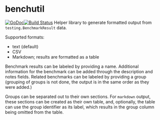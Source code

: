 # benchutil
[![GoDoc](https://godoc.org/github.com/mohae/benchutil?status.svg)](https://godoc.org/github.com/mohae/benchutil)[![Build Status](https://travis-ci.org/mohae/benchutil.png)](https://travis-ci.org/mohae/benchutil)
Helper library to generate formatted output from `testing.BenchmarkResult` data.

Supported formats:
* text (default)
* CSV
* Markdown; results are formatted as a table

Benchmark results can be labeled by providing a name.  Additional information for the benchmark can be added through the description and notes fields.  Related benchmarks can be labeled by providing a group (grouping of groups is not done, the output is in the same order as they were added.)

Groups can be separated out to their own sections.  For `markdown` output, these sections can be created as their own table, and, optionally, the table can use the group identifier as its label, which results in the group column being omitted from the table.

